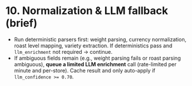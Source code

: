 # 10. Normalization & LLM fallback (brief)

* Run deterministic parsers first: weight parsing, currency normalization, roast level mapping, variety extraction. If deterministics pass and `llm_enrichment` not required → continue.
* If ambiguous fields remain (e.g., weight parsing fails or roast parsing ambiguous), **queue a limited LLM enrichment** call (rate-limited per minute and per-store). Cache result and only auto-apply if `llm_confidence >= 0.70`.
